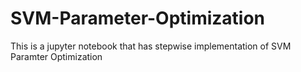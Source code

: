 # SVM-Parameter-Optimization

This is a jupyter notebook that has stepwise implementation of SVM Paramter Optimization
